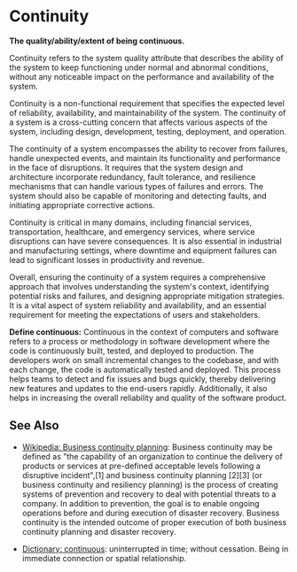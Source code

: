 # Continuity

**The quality/ability/extent of being continuous.**

<span data-chatgpt-prompt="explain continuity (system quality attribute, non-functional requirement, cross-functional constraint )">

Continuity refers to the system quality attribute that describes the ability of the system to keep functioning under normal and abnormal conditions, without any noticeable impact on the performance and availability of the system.

Continuity is a non-functional requirement that specifies the expected level of reliability, availability, and maintainability of the system. The continuity of a system is a cross-cutting concern that affects various aspects of the system, including design, development, testing, deployment, and operation.

The continuity of a system encompasses the ability to recover from failures, handle unexpected events, and maintain its functionality and performance in the face of disruptions. It requires that the system design and architecture incorporate redundancy, fault tolerance, and resilience mechanisms that can handle various types of failures and errors. The system should also be capable of monitoring and detecting faults, and initiating appropriate corrective actions.

Continuity is critical in many domains, including financial services, transportation, healthcare, and emergency services, where service disruptions can have severe consequences. It is also essential in industrial and manufacturing settings, where downtime and equipment failures can lead to significant losses in productivity and revenue.

Overall, ensuring the continuity of a system requires a comprehensive approach that involves understanding the system's context, identifying potential risks and failures, and designing appropriate mitigation strategies. It is a vital aspect of system reliability and availability, and an essential requirement for meeting the expectations of users and stakeholders.

</span>

**Define continuous:** <span data-chatgpt-prompt="define continuous (computers and software)">Continuous in the context of computers and software refers to a process or methodology in software development where the code is continuously built, tested, and deployed to production. The developers work on small incremental changes to the codebase, and with each change, the code is automatically tested and deployed. This process helps teams to detect and fix issues and bugs quickly, thereby delivering new features and updates to the end-users rapidly. Additionally, it also helps in increasing the overall reliability and quality of the software product.</span>

## See Also

* [Wikipedia: Business continuity planning](https://wikipedia.org/wiki/Business_continuity_planning): Business continuity may be defined as "the capability of an organization to continue the delivery of products or services at pre-defined acceptable levels following a disruptive incident",[1] and business continuity planning [2][3] (or business continuity and resiliency planning) is the process of creating systems of prevention and recovery to deal with potential threats to a company. In addition to prevention, the goal is to enable ongoing operations before and during execution of disaster recovery. Business continuity is the intended outcome of proper execution of both business continuity planning and disaster recovery.

* [Dictionary: continuous](https://www.dictionary.com/browse/continuous): uninterrupted in time; without cessation. Being in immediate connection or spatial relationship.
